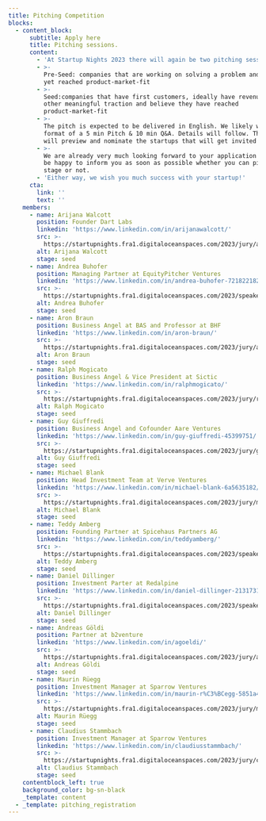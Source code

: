 ```yaml
---
title: Pitching Competition
blocks:
  - content_block:
      subtitle: Apply here
      title: Pitching sessions.
      content:
        - 'At Startup Nights 2023 there will again be two pitching sessions:'
        - >-
          Pre-Seed: companies that are working on solving a problem and have not
          yet reached product-market-fit
        - >-
          Seed:companies that have first customers, ideally have revenue or
          other meaningful traction and believe they have reached
          product-market-fit
        - >-
          The pitch is expected to be delivered in English. We likely will run a
          format of a 5 min Pitch & 10 min Q&A. Details will follow. The jury
          will preview and nominate the startups that will get invited to pitch.
        - >-
          We are already very much looking forward to your application! We will
          be happy to inform you as soon as possible whether you can pitch on
          stage or not.
        - 'Either way, we wish you much success with your startup!'
      cta:
        link: ''
        text: ''
    members:
      - name: Arijana Walcott
        position: Founder Dart Labs
        linkedin: 'https://www.linkedin.com/in/arijanawalcott/'
        src: >-
          https://startupnights.fra1.digitaloceanspaces.com/2023/jury/arijana_walcott.png
        alt: Arijana Walcott
        stage: seed
      - name: Andrea Buhofer
        position: Managing Partner at EquityPitcher Ventures
        linkedin: 'https://www.linkedin.com/in/andrea-buhofer-721822182/'
        src: >-
          https://startupnights.fra1.digitaloceanspaces.com/2023/speakers/andrea-buhofer.jpeg
        alt: Andrea Buhofer
        stage: seed
      - name: Aron Braun
        position: Business Angel at BAS and Professor at BHF
        linkedin: 'https://www.linkedin.com/in/aron-braun/'
        src: >-
          https://startupnights.fra1.digitaloceanspaces.com/2023/jury/aron_braun.jpeg
        alt: Aron Braun
        stage: seed
      - name: Ralph Mogicato
        position: Business Angel & Vice President at Sictic
        linkedin: 'https://www.linkedin.com/in/ralphmogicato/'
        src: >-
          https://startupnights.fra1.digitaloceanspaces.com/2023/jury/ralph_mogicato.jpg
        alt: Ralph Mogicato
        stage: seed
      - name: Guy Giuffredi
        position: Business Angel and Cofounder Aare Ventures
        linkedin: 'https://www.linkedin.com/in/guy-giuffredi-45399751/'
        src: >-
          https://startupnights.fra1.digitaloceanspaces.com/2023/jury/guy_giuffredi.png
        alt: Guy Giuffredi
        stage: seed
      - name: Michael Blank
        position: Head Investment Team at Verve Ventures
        linkedin: 'https://www.linkedin.com/in/michael-blank-6a5635182/'
        src: >-
          https://startupnights.fra1.digitaloceanspaces.com/2023/jury/michael_blank.png
        alt: Michael Blank
        stage: seed
      - name: Teddy Amberg
        position: Founding Partner at Spicehaus Partners AG
        linkedin: 'https://www.linkedin.com/in/teddyamberg/'
        src: >-
          https://startupnights.fra1.digitaloceanspaces.com/2023/speakers/teddy-amberg.jpeg
        alt: Teddy Amberg
        stage: seed
      - name: Daniel Dillinger
        position: Investment Parter at Redalpine
        linkedin: 'https://www.linkedin.com/in/daniel-dillinger-213173138/'
        src: >-
          https://startupnights.fra1.digitaloceanspaces.com/2023/speakers/daniel-dillenger.jpg
        alt: Daniel Dillinger
        stage: seed
      - name: Andreas Göldi
        position: Partner at b2venture
        linkedin: 'https://www.linkedin.com/in/agoeldi/'
        src: >-
          https://startupnights.fra1.digitaloceanspaces.com/2023/jury/andreas-goeldi.png
        alt: Andreas Göldi
        stage: seed
      - name: Maurin Rüegg
        position: Investment Manager at Sparrow Ventures
        linkedin: 'https://www.linkedin.com/in/maurin-r%C3%BCegg-5851a4117/'
        src: >-
          https://startupnights.fra1.digitaloceanspaces.com/2023/jury/maurin_ruegg.jpg
        alt: Maurin Rüegg
        stage: seed
      - name: Claudius Stammbach
        position: Investment Manager at Sparrow Ventures
        linkedin: 'https://www.linkedin.com/in/claudiusstammbach/'
        src: >-
          https://startupnights.fra1.digitaloceanspaces.com/2023/jury/claudius_stammbach.png
        alt: Claudius Stammbach
        stage: seed
    contentblock_left: true
    background_color: bg-sn-black
    _template: content
  - _template: pitching_registration
---
```




